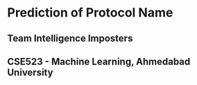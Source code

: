 # Prediction of Protocol Name

## Team Intelligence Imposters
## CSE523 - Machine Learning, Ahmedabad University

